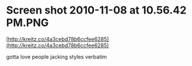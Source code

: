 <!--
id: 1522168206
link: http://tumblr.atmos.org/post/1522168206/screen-shot-2010-11-08-at-10-56-42-pm-png
slug: screen-shot-2010-11-08-at-10-56-42-pm-png
date: Mon Nov 08 2010 20:15:21 GMT-0800 (PST)
publish: 2010-11-08
tags: 
title: Screen shot 2010-11-08 at 10.56.42 PM.PNG
-->


Screen shot 2010-11-08 at 10.56.42 PM.PNG
=========================================

[http://kreitz.co/4a3cebd78b6ccfee6285](http://kreitz.co/4a3cebd78b6ccfee6285)

gotta love people jacking styles verbatim

